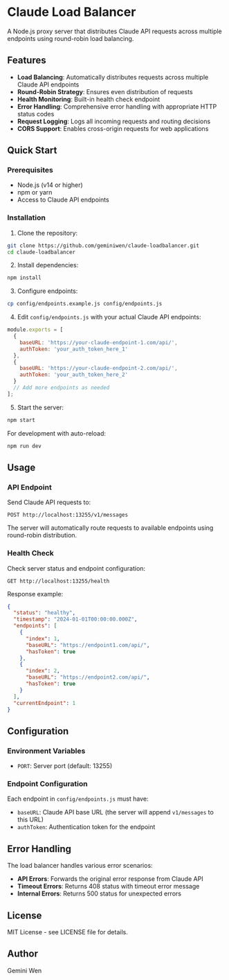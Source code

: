 # Claude Load Balancer

A Node.js proxy server that distributes Claude API requests across multiple endpoints using round-robin load balancing.

## Features

- **Load Balancing**: Automatically distributes requests across multiple Claude API endpoints
- **Round-Robin Strategy**: Ensures even distribution of requests
- **Health Monitoring**: Built-in health check endpoint
- **Error Handling**: Comprehensive error handling with appropriate HTTP status codes
- **Request Logging**: Logs all incoming requests and routing decisions
- **CORS Support**: Enables cross-origin requests for web applications

## Quick Start

### Prerequisites

- Node.js (v14 or higher)
- npm or yarn
- Access to Claude API endpoints

### Installation

1. Clone the repository:
```bash
git clone https://github.com/geminiwen/claude-loadbalancer.git
cd claude-loadbalancer
```

2. Install dependencies:
```bash
npm install
```

3. Configure endpoints:
```bash
cp config/endpoints.example.js config/endpoints.js
```

4. Edit `config/endpoints.js` with your actual Claude API endpoints:
```javascript
module.exports = [
  {
    baseURL: 'https://your-claude-endpoint-1.com/api/',
    authToken: 'your_auth_token_here_1'
  },
  {
    baseURL: 'https://your-claude-endpoint-2.com/api/',
    authToken: 'your_auth_token_here_2'
  }
  // Add more endpoints as needed
];
```

5. Start the server:
```bash
npm start
```

For development with auto-reload:
```bash
npm run dev
```

## Usage

### API Endpoint

Send Claude API requests to:
```
POST http://localhost:13255/v1/messages
```

The server will automatically route requests to available endpoints using round-robin distribution.

### Health Check

Check server status and endpoint configuration:
```
GET http://localhost:13255/health
```

Response example:
```json
{
  "status": "healthy",
  "timestamp": "2024-01-01T00:00:00.000Z",
  "endpoints": [
    {
      "index": 1,
      "baseURL": "https://endpoint1.com/api/",
      "hasToken": true
    },
    {
      "index": 2,
      "baseURL": "https://endpoint2.com/api/",
      "hasToken": true
    }
  ],
  "currentEndpoint": 1
}
```

## Configuration

### Environment Variables

- `PORT`: Server port (default: 13255)

### Endpoint Configuration

Each endpoint in `config/endpoints.js` must have:

- `baseURL`: Claude API base URL (the server will append `v1/messages` to this URL)
- `authToken`: Authentication token for the endpoint

## Error Handling

The load balancer handles various error scenarios:

- **API Errors**: Forwards the original error response from Claude API
- **Timeout Errors**: Returns 408 status with timeout error message
- **Internal Errors**: Returns 500 status for unexpected errors

## License

MIT License - see LICENSE file for details.

## Author

Gemini Wen